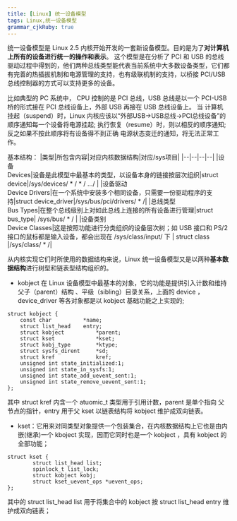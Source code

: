 ```yaml
---
title: [Linux] 统一设备模型
tags: Linux,统一设备模型
grammar_cjkRuby: true
---
```

统一设备模型是  Linux 2.5 内核开始开发的一套新设备模型。目的是为了**对计算机上所有的设备进行统一的操作和表示**。
这个模型是在分析了 PCI 和 USB 的总线驱动过程中得到的，他们两种总线类型能代表当前系统中大多数设备类型，它们都有完善的热插拔机制和电源管理的支持，也有级联机制的支持，以桥接 PCI/USB 总线控制器的方式可以支持更多的设备。

比如典型的 PC 系统中， CPU 控制的是 PCI 总线，USB 总线是以一个 PCI-USB 桥的形式接在 PCI 总线设备上，外部 USB 再接在 USB 总线设备上。
当 计算机 挂起（suspend）时，Linux 内核应该以“外部USB->USB总线->PCI总线设备”的顺序通知每一个设备将电源挂起;
执行恢复（resume）时，则以相反的顺序通知;
反之如果不按此顺序将有设备得不到正确 电源状态变迁的通知，将无法正常工作。

基本结构：
|类型|所包含内容|对应内核数据结构|对应/sys项目|
|--|--|--|--|
|设备<br>Devices|设备是此模型中最基本的类型，以设备本身的链接按层次组织|struct device|/sys/devices/ * / * / .../ |
|设备驱动<br>Device Drivers|在一个系统中安装多个相同设备，只需要一份驱动程序的支持|struct device_driver|/sys/bus/pci/drivers/ * /|
|总线类型<br>Bus Types|在整个总线级别上对如此总线上连接的所有设备进行管理|struct bus_type| /sys/bus/ * / |
|设备类别<br>Device Classes|这是按照功能进行分类组织的设备层次树；如 USB 接口和 PS/2 接口的鼠标都是输入设备，都会出现在 /sys/class/input/ 下	| struct class |/sys/class/ * /|

从内核实现它们时所使用的数据结构来说，Linux 统一设备模型又是以两种**基本数据结构**进行树型和链表型结构组织的。
* kobject  在 Linux 设备模型中最基本的对象，它的功能是提供引入计数和维持父子（parent）结构 、平级（sibling）目录关系，上面的 device ，device_driver 等各对象都是以 kobject 基础功能之上实现的;
```
struct kobject {
	const char			*name;
    struct list_head	entry;
    struct kobject          *parent;
    struct kset             *kset;
    struct kobj_type        *ktype;
    struct sysfs_dirent     *sd;
    struct kref             kref;
    unsigned int state_initialized:1;
	unsigned int state_in_sysfs:1;
    unsigned int state_add_uevent_sent:1;
    unsigned int state_remove_uevent_sent:1;
};
```
其中 struct kref 内含一个 atuomic_t 类型用于引用计数，parent 是单个指向 父节点的指针，entry 用于父 kset 以链表结构将 kobject 维护成双向链表。
*  kset：它用来对同类型对象提供一个包装集合，在内核数据结构上它也是由内嵌(继承)一个 kboject 实现，因而它同时也是一个 kobject ，具有 kobject 的全部功能；
```
struct kset {
        struct list_head list;
        spinlock_t list_lock;
        struct kobject kobj;
        struct kset_uevent_ops *uevent_ops;
};
```
其中的 struct list_head list 用于将集合中的 kobject 按 struct list_head entry 维护成双向链表；
